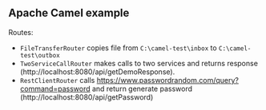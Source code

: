 ## Apache Camel example

Routes:
- `FileTransferRouter`
    copies file from `C:\camel-test\inbox` to `C:\camel-test\outbox`
- `TwoServiceCallRouter` makes calls to two services and returns response (http://localhost:8080/api/getDemoResponse).
- `RestClientRouter` calls https://www.passwordrandom.com/query?command=password and return generate password (http://localhost:8080/api/getPassword)